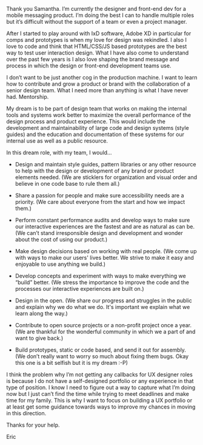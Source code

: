 Thank you Samantha. I’m currently the designer and front-end dev for a mobile messaging product. I’m doing the best I can to handle multiple roles but it’s difficult without the support of a team or even a project manager.

After I started to play around with IxD software, Adobe XD in particular for comps and prototypes is when my love for design was rekindled. I also I love to code and think that HTML/CSS/JS based prototypes are the best way to test user interaction design. What I have also come to understand over the past few years is I also love shaping the brand message and process in which the design or front-end development teams use. 

I don’t want to be just another cog in the production machine. I want to learn how to contribute and grow a product or brand with the collaboration of a senior design team. What I need more than anything is what I have never had. Mentorship.

My dream is to be part of design team that works on making the internal tools and systems work better to maximize the overall performance of the design process and product experience. This would include the development and maintainability of large code and design systems (style guides) and the education and documentation of these systems for our internal use as well as a public resource. 

In this dream role, with my team, I would…

- Design and maintain style guides, pattern libraries or any other resource to help with the design or development of any brand or product elements needed. (We are sticklers for organization and visual order and believe in one code base to rule them all.)

- Share a passion for people and make sure accessibility needs are a priority. (We care about everyone from the start and how we impact them.)

- Perform constant performance audits and develop ways to make sure our interactive experiences are the fastest and are as natural as can be. (We can’t stand irresponsible design and development and wonder about the cost of using our product.)

- Make design decisions based on working with real people. (We come up with ways to make our users' lives better. We strive to make it easy and enjoyable to use anything we build.) 

- Develop concepts and experiment with ways to make everything we “build” better. (We stress the importance to improve the code and the processes our interactive experiences are built on.)

- Design in the open. (We share our progress and struggles in the public and explain why we do what we do. It's important we explain what we learn along the way.)

- Contribute to open source projects or a non-profit project once a year. (We are thankful for the wonderful community in which we a part of and want to give back.)

 - Build prototypes, static or code based, and send it out for assembly. (We don’t really want to worry so much about fixing them bugs. Okay this one is a bit selfish but it is my dream :-P)

I think the problem why I’m not getting any callbacks for UX designer roles is because I do not have a self-designed portfolio or any experience in that type of position. I know I need to figure out a way to capture what I’m doing now but I just can’t find the time while trying to meet deadlines and make time for my family. This is why I want to focus on building a UX portfolio or at least get some guidance towards ways to improve my chances in moving in this direction.

Thanks for your help.

Eric